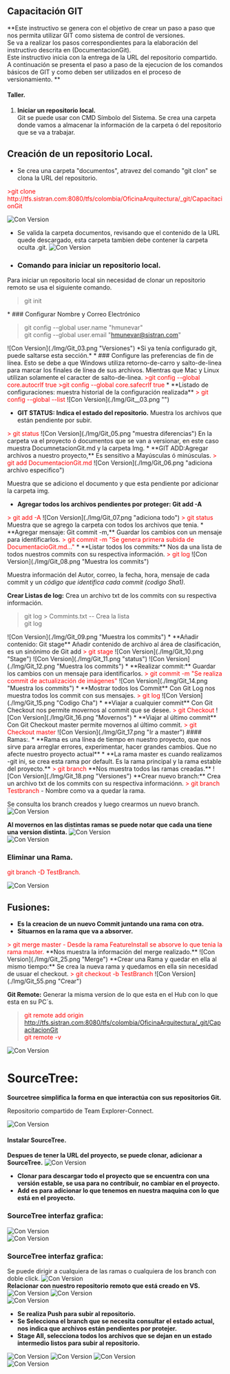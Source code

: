 ## Capacitación GIT
**Este instructivo se genera con el objetivo de crear un paso a paso que nos permita utilizar GIT como sistema de control de versiones.  
Se va a realizar los pasos correspondientes para la elaboración del instructivo descrita en (DocumentacionGit).  
Este instructivo inicia con la entrega de la URL del repositorio compartido.    
A continuación se presenta el paso a paso de la ejecucion de los comandos básicos de GIT y como deben ser utilizados en el proceso de versionamiento. 
**
#### Taller.
1. **Iniciar un repositorio local.**  
Git se puede usar con CMD Símbolo del Sistema. Se crea una carpeta donde vamos a almacenar la información de la carpeta ó del repositorio que se va a trabajar.

## Creación de un repositorio Local.
* Se crea una carpeta "documentos", atravez del comando "git clon" se clona la URL del repositorio.  
<FONT COLOR="red"> 
>git clone  
 http://tfs.sistran.com:8080/tfs/colombia/OficinaArquitectura/_git/CapacitacionGit 
</FONT>  

![Con Version](./Img/Git_01.png "Clonar")
* Se valida la carpeta documentos, revisando que el contenido de la URL quede descargado, esta carpeta tambien debe contener la carpeta oculta .git.
![Con Version](./Img/Git_02.png "Versiones")  
* ### Comando para iniciar un repositorio local.   
Para iniciar un repositorio local sin necesidad de clonar un repositorio remoto se usa el siguiente comando.
<FONT COLOR="red">
> git init   
</FONT>
* ### Configurar Nombre y Correo Electrónico
<FONT COLOR="red">  

>git config --global user.name "hmunevar"  
>git config --global user.email "hmunevar@sistran.com"  
</FONT>
![Con Version](./Img/Git_03.png "Versiones")   
*Si ya tenía configurado git, puede saltarse esta sección.* 
 * ### Configure las preferencias de fin de línea.  
 Esto se debe a que Windows utiliza retorno-de-carro y salto-de-linea para marcar los finales de línea de sus archivos. Mientras que Mac y Linux utilizan solamente el caracter de salto-de-linea.  
<FONT COLOR="red"> 
>git config --global core.autocrlf true  
>git config --global core.safecrlf true  
</FONT>  
* **Listado de configuraciones: muestra historial de la configuración realizada**   
<FONT COLOR="red">  
 > git config --global --list  
</FONT> 
 ![Con Version](./Img/Git__03.png "")  

* **GIT STATUS: Indica el estado del repositorio.**  Muestra los archivos que están pendiente por subir. 
<FONT COLOR="red">  
 > git status   
</FONT> 
![Con Version](./Img/Git_05.png "muestra diferencias")   
En la carpeta va el proyecto ó documentos que se van a versionar, en este caso muestra DocumnetacionGit.md y la carpeta Img.
* **GIT ADD:Agregar archivos a nuestro proyecto,**  Es sensitivo a Mayúsculas ó minúsculas.  
<FONT COLOR="red"> 
> git add DocumentacionGit.md  
</FONT>
![Con Version](./Img/Git_06.png "adiciona archivo especifico")  

Muestra que se adiciono el documento y que esta pendiente por adicionar la carpeta img.
* **Agregar todos los archivos pendientes por proteger: Git add -A**  
<FONT COLOR="red"> 
> git add -A    
</FONT>
![Con Version](./Img/Git_07.png "adiciona todo")  
<FONT COLOR="red"> 
> git status  
</FONT>Muestra que se agrego la carpeta con todos los archivos que tenia.
* **Agregar mensaje: Git commit -m,**  Guardar los cambios con un mensaje para identificarlos.  
<FONT COLOR="red">
 > git commit -m "Se genera primera subida de 
 DocumentacioGit.md..."  
 </FONT>
* **Listar todos los commits:**  Nos da una lista de todos nuestros commits con su respectiva información.  
<FONT COLOR="red">
> git log  
 </FONT>
![Con Version](./Img/Git_08.png "Muestra los commits")  

Muestra información del Autor, correo, la fecha, hora, mensaje de cada commit y un *código que identifica cada commit (codigo Sha1).*  

**Crear Listas de log:**  Crea un archivo txt de los commits con su respectiva información.  
 <FONT COLOR="red">
> git log > Commints.txt -- Crea la lista  
> git log  
 </FONT>
![Con Version](./Img/Git_09.png "Muestra los commits")  
* **Añadir contenido: Git stage**
 Añadir contenido de archivo al área de clasificación, es un sinónimo de Git add  
 <FONT COLOR="red">
 > git stage  
  </FONT>
 ![Con Version](./Img/Git_10.png "Stage") 
 ![Con Version](./Img/Git_11.png "status")   
  ![Con Version](./Img/Git_12.png "Muestra los 
 commits")   
 * **Realizar commit:**
 Guardar los cambios con un mensaje para identificarlos.  
 <FONT COLOR="red"> 
 > git commit -m "Se realiza commit de actualización de imágenes"  
   </FONT>
  ![Con Version](./Img/Git_14.png "Muestra los 
 commits")   
* **Mostrar todos los Commit**
 Con Git Log nos muestra todos los commit con sus mensajes.  
  <FONT COLOR="red">
 > git log  
   </FONT>  
 ![Con Version](./Img/Git_15.png "Codigo Cha") 
* **Viajar a cualquier commit**
 Con Git Checkout nos permite movernos al commit que se desee.   
  <FONT COLOR="red">
 > git Checkout   
 </FONT>
 ![Con Version](./Img/Git_16.png "Movernos")
* **Viajar al último commit**
 Con Git Checkout master permite movernos al último commit.  
 <FONT COLOR="red">
 > git Checkout master  
 </FONT>
 ![Con Version](./Img/Git_17.png "Ir a master")  
 #### Ramas:.
* **Rama es una línea de tiempo en nuestro proyecto, que nos sirve para arreglar errores, experimentar, hacer grandes cambios. Que no afecte nuestro proyecto actual**  
* **La rama master es cuando realizamos -git ini, se crea esta rama por default. Es la rama principal y la rama estable del proyecto.**  
<FONT COLOR="red">
 > git branch   
 </FONT>
 **Nos muestra todos las ramas creadas.**  
   ![Con Version](./Img/Git_18.png "Versiones")  
   **Crear nuevo branch:**  Crea un archivo txt de los commits con su respectiva informaciónn.  
    <FONT COLOR="red">
> git branch Testbranch </FONT> - Nombre como va a quedar la rama.  

  Se consulta los branch creados y luego crearmos un nuevo branch.
  ![Con Version](./Img/Git_19.png "Nuevo branch Testbranch")  


**Al movernos en las distintas ramas se puede notar que cada una tiene una version distinta.** 
![Con Version](./Img/Git_23.png "Version1")  
![Con Version](./Img/Git_24.png "Version2") 
### Eliminar una Rama.   
<FONT COLOR="red">
  git branch -D TestBranch.  
   </FONT>  

  ![Con Version](./Img/Git_54.png "Eliminar rama") 

## Fusiones:
* **Es la creacion de un nuevo Commit juntando una rama con otra.**  
* **Situarnos en la rama que va a absorver.**  
<FONT COLOR="red">
 > git merge master - Desde la rama FeatureInstall se absorve lo que tenia la rama master.  
 </FONT> 
 **Nos muestra la información del merge realizado.**  
   ![Con Version](./Img/Git_25.png "Merge")  
 **Crear una Rama y quedar en ella al mismo tiempo:** Se crea la nueva rama y quedamos en ella sin necesidad de usuar el checkout.   
 <FONT COLOR="red">
 > git checkout -b TestBranch
 </FONT>   
  ![Con Version](./Img/Git_55.png "Crear")  

  **Git Remote:**  Generar la misma version de lo que esta en el Hub con lo que esta en su PC´s.  
    <FONT COLOR="red">  
> git remote add origin  http://tfs.sistran.com:8080/tfs/colombia/OficinaArquitectura/_git/CapacitacionGit   
> git remote -v </FONT>


![Con Version](./Img/Git_56.png "Crear") 

 # SourceTree:
**Sourcetree simplifica la forma en que interactúa con sus repositorios Git.**  

Repositorio compartido de Team Explorer-Connect.  

![Con Version](./Img/Git_32.png "Merge")  
#### Instalar SourceTree.  
**Despues de tener la URL del proyecto, se puede clonar, adicionar a SourceTree.** 
![Con Version](./Img/Git_34.png "Merge")
* **Clonar para descargar todo el proyecto que se encuentra con una versión estable, se usa para no contribuir, no cambiar en el proyecto.** 
* **Add es para adicionar lo que tenemos en nuestra maquina con lo que está en el proyecto.**  
 ### SourceTree interfaz grafica:
![Con Version](./Img/Git_35.png "interfaz grafica")  
![Con Version](./Img/Git_36.png "interfaz grafica")  
 ### SourceTree interfaz grafica:  
 Se puede dirigir a cualquiera de las ramas o cualquiera de los branch con doble click. 
![Con Version](./Img/Git_37.png "Branch")  
**Relacionar con nuestro repositorio remoto que está creado en VS.**  
![Con Version](./Img/Git_32.png "Repositorio")
![Con Version](./Img/Git_40.png "Repositorio")  
![Con Version](./Img/Git_41.png "Seleccionar versión")  
* **Se realiza Push para subir al repositorio.** 
* **Se Selecciona el branch que se necesita consultar el estado actual, nos indica que archivos están pendientes por protejer.**  
* **Stage All, selecciona todos los archivos que se dejan en un estado intermedio listos para subir al repositorio.**   

 ![Con Version](./Img/Git_42.png "Seleccionar versión")
![Con Version](./Img/Git_43.png "Seleccionar versión")
![Con Version](./Img/Git_44.png "Seleccionar versión")  
![Con Version](./Img/Git_45.png "Seleccionar versión")  
